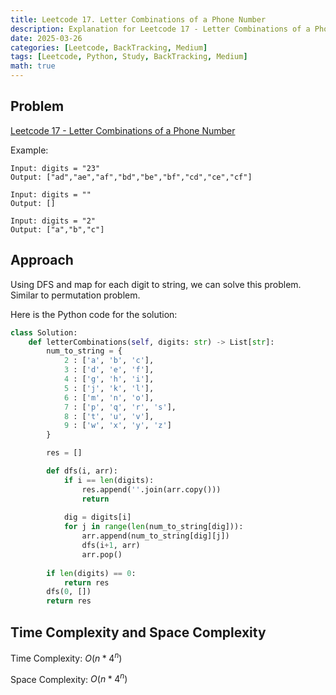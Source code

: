 ```yaml
---
title: Leetcode 17. Letter Combinations of a Phone Number
description: Explanation for Leetcode 17 - Letter Combinations of a Phone Number, and its solution in Python.
date: 2025-03-26
categories: [Leetcode, BackTracking, Medium]
tags: [Leetcode, Python, Study, BackTracking, Medium]
math: true
---
```


## Problem
[Leetcode 17 - Letter Combinations of a Phone Number](https://leetcode.com/problems/letter-combinations-of-a-phone-number/description/)

Example:
```
Input: digits = "23"
Output: ["ad","ae","af","bd","be","bf","cd","ce","cf"]

Input: digits = ""
Output: []

Input: digits = "2"
Output: ["a","b","c"]
```

## Approach

Using DFS and map for each digit to string, we can solve this problem. Similar to permutation problem.

Here is the Python code for the solution:
```python
class Solution:
    def letterCombinations(self, digits: str) -> List[str]:
        num_to_string = {
            2 : ['a', 'b', 'c'],
            3 : ['d', 'e', 'f'],
            4 : ['g', 'h', 'i'],
            5 : ['j', 'k', 'l'],
            6 : ['m', 'n', 'o'],
            7 : ['p', 'q', 'r', 's'],
            8 : ['t', 'u', 'v'],
            9 : ['w', 'x', 'y', 'z']
        }

        res = []

        def dfs(i, arr):
            if i == len(digits):
                res.append(''.join(arr.copy()))
                return
            
            dig = digits[i]
            for j in range(len(num_to_string[dig])):
                arr.append(num_to_string[dig][j])
                dfs(i+1, arr)
                arr.pop()
            
        if len(digits) == 0:
            return res
        dfs(0, [])
        return res    
```
## Time Complexity and Space Complexity

Time Complexity: $O(n*4^n)$

Space Complexity: $O(n*4^n)$
